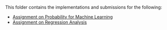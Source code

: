 This folder contains the implementations and submissions for the following:
  - [Assignment on Probability for Machine Learning](https://github.com/NuwanSriBandara/Academic-Project-Codebase/tree/main/Semester%207/Machine%20Vision/Probability%20for%20Machine%20Learning)
  - [Assignment on Regression Analysis](https://github.com/NuwanSriBandara/Academic-Project-Codebase/tree/main/Semester%207/Machine%20Vision/Regression%20Analysis)
